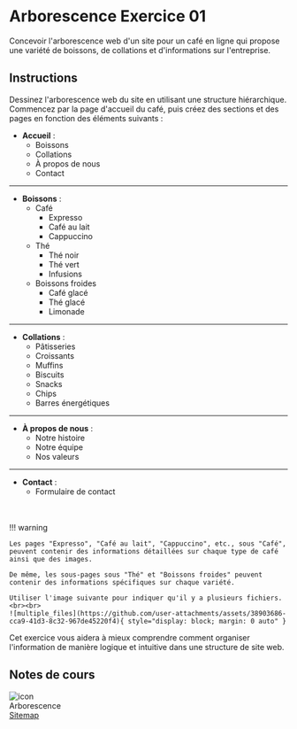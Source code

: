 # Arborescence Exercice 01

Concevoir l'arborescence web d'un site pour un café en ligne qui propose une variété de boissons, de collations et d'informations sur l'entreprise.

## Instructions

Dessinez l'arborescence web du site en utilisant une structure hiérarchique. Commencez par la page d'accueil du café, puis créez des sections et des pages en fonction des éléments suivants :

* **Accueil** :
  * Boissons
  * Collations
  * À propos de nous
  * Contact
---
* **Boissons** :
  * Café
    * Expresso
    * Café au lait
    * Cappuccino
  * Thé
    * Thé noir
    * Thé vert
    * Infusions
  * Boissons froides
    * Café glacé
    * Thé glacé
    * Limonade
---
* **Collations** :
  * Pâtisseries
  * Croissants
  * Muffins
  * Biscuits
  * Snacks
  * Chips
  * Barres énergétiques
---
* **À propos de nous** :
  * Notre histoire
  * Notre équipe
  * Nos valeurs
---
* **Contact** :
  * Formulaire de contact
<br>
<br>
!!! warning

    Les pages "Expresso", "Café au lait", "Cappuccino", etc., sous "Café", peuvent contenir des informations détaillées sur chaque type de café ainsi que des images.

    De même, les sous-pages sous "Thé" et "Boissons froides" peuvent contenir des informations spécifiques sur chaque variété.

    Utiliser l'image suivante pour indiquer qu'il y a plusieurs fichiers.<br><br>
    ![multiple_files](https://github.com/user-attachments/assets/38903686-cca9-41d3-8c32-967de45220f4){ style="display: block; margin: 0 auto" }


Cet exercice vous aidera à mieux comprendre comment organiser l'information de manière logique et intuitive dans une structure de site web.

## Notes de cours

![icon](https://github.com/user-attachments/assets/6ce2b1e3-0805-4dce-8f82-cf0bab66df69)<br> Arborescence <br> [Sitemap](../autres/arborescence.md)

  


